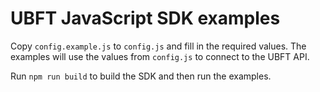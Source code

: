 # UBFT JavaScript SDK examples

Copy `config.example.js` to `config.js` and fill in the required values. The examples will use the values from `config.js` to connect to the UBFT API.

Run `npm run build` to build the SDK and then run the examples.
